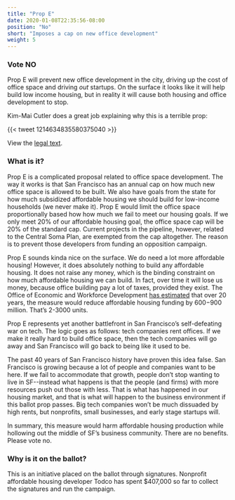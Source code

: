 ```yaml
---
title: "Prop E"
date: 2020-01-08T22:35:56-08:00
position: "No"
short: "Imposes a cap on new office development"
weight: 5
---
```


### Vote NO

Prop E will prevent new office development in the city, driving up the cost
of office space and driving _out_ startups. On the surface it looks like it
will help build low income housing, but in reality it will cause both housing
and office development to stop.

Kim-Mai Cutler does a great job explaining why this is a terrible prop:

{{< tweet 1214634835580375040 >}}

View the [legal text](https://sfelections.sfgov.org/sites/default/files/Documents/candidates/Mar2020_BalancedDevAct_LegalText_Resubmitted.pdf).

### What is it?

Prop E is a complicated proposal related to office space development. The way
it works is that San Francisco has an annual cap on how much new office space
is allowed to be built. We also have goals from the state for how much
subsidized affordable housing we should build for low-income households (we
never make it). Prop E would limit the office space proportionally based how
how much we fail to meet our housing goals. If we only meet 20% of our
affordable housing goal, the office space cap will be 20% of the standard cap.
Current projects in the pipeline, however, related to the Central Soma Plan,
are exempted from the cap altogether. The reason is to prevent those developers
from funding an opposition campaign.

Prop E sounds kinda nice on the surface. We do need a lot more affordable
housing! However, it does absolutely nothing to build any affordable housing.
It does not raise any money, which is the binding constraint on how much
affordable housing we can build. In fact, over time it will lose us money,
because office building pay a lot of taxes, provided they exist. The Office of
Economic and Workforce Development [has estimated](https://www.sfchronicle.com/business/article/SF-voters-to-consider-new-limits-to-office-growth-14893911.php)
that over 20 years, the measure would reduce affordable housing funding by
$600-$900 million. That’s 2-3000 units.

Prop E represents yet another battlefront in San Francisco’s self-defeating war
on tech. The logic goes as follows: tech companies rent offices. If we make it
really hard to build office space, then the tech companies will go away and San
Francisco will go back to being like it used to be.

The past 40 years of San Francisco history have proven this idea false. San
Francisco is growing because a lot of people and companies want to be here. If
we fail to accommodate that growth, people don’t stop wanting to live in
SF--instead what happens is that the people (and firms) with more resources
push out those with less. That is what has happened in our housing market, and
that is what will happen to the business environment if this ballot prop
passes. Big tech companies won’t be much dissuaded by high rents, but
nonprofits, small businesses, and early stage startups will. 

In summary, this measure would harm affordable housing production while
hollowing out the middle of SF’s business community. There are no benefits.
Please vote no.

### Why is it on the ballot?

This is an initiative placed on the ballot through signatures. Nonprofit
affordable housing developer Todco has spent $407,000 so far to collect the
signatures and run the campaign.
